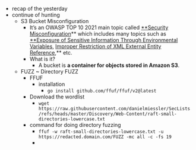 - recap of the yesterday 
- continue of hunting
	- S3 Bucket Misconfiguration
		- It’s an OWASP TOP 10 2021 main topic called [**Security Misconfiguration](https://owasp.org/Top10/A05_2021-Security_Misconfiguration/)** which includes many topics such as [**Exposure of Sensitive Information Through Environmental Variables](https://cwe.mitre.org/data/definitions/526.html), [Improper Restriction of XML External Entity Reference](https://cwe.mitre.org/data/definitions/611.html),** etc. 
		- What is it?
			- A bucket is **a container for objects stored in Amazon S3**.
	- FUZZ ~ Directory FUZZ
		- FFUF
			- installation
				- `go install github.com/ffuf/ffuf/v2@latest`
		- Download the wordlist
			- `wget https://raw.githubusercontent.com/danielmiessler/SecLists/refs/heads/master/Discovery/Web-Content/raft-small-directories-lowercase.txt`
		- command for doing directory fuzzing
			- `ffuf -w raft-small-directories-lowercase.txt -u https://redacted.domain.com/FUZZ -mc all -c -fs 19`
			- 